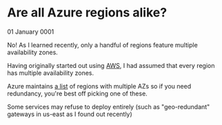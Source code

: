 # Are all Azure regions alike?
01 January 0001

No! As I learned recently, only a handful of regions feature multiple availability zones.

Having originally started out using [AWS](https://aws.amazon.com), I had assumed that every region has multiple availability zones.

Azure maintains [a list](https://docs.microsoft.com/en-us/azure/availability-zones/az-region#azure-regions-with-availability-zones) of regions with multiple AZs so if you need redundancy, you&#39;re best off picking one of these.

Some services may refuse to deploy entirely (such as &#34;geo-redundant&#34; gateways in us-east as I found out recently)
